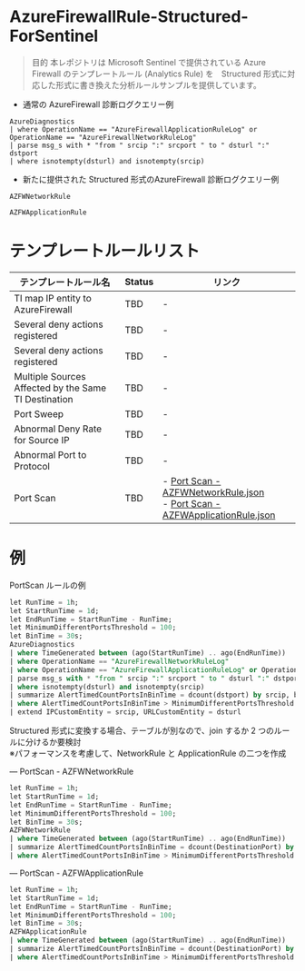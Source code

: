 # AzureFirewallRule-Structured-ForSentinel
> 目的
本レポジトリは Microsoft Sentinel で提供されている Azure Firewall のテンプレートルール (Analytics Rule) を　Structured 形式に対応した形式に書き換えた分析ルールサンプルを提供しています。

- 通常の AzureFirewall 診断ログクエリー例
```
AzureDiagnostics
| where OperationName == "AzureFirewallApplicationRuleLog" or OperationName == "AzureFirewallNetworkRuleLog"
| parse msg_s with * "from " srcip ":" srcport " to " dsturl ":" dstport
| where isnotempty(dsturl) and isnotempty(srcip)
```

- 新たに提供された Structured 形式のAzureFirewall 診断ログクエリー例
```
AZFWNetworkRule
```
```
AZFWApplicationRule
```

# テンプレートルールリスト

|  テンプレートルール名  |  Status  | リンク |
| ---- | ---- | ---- |
| TI map IP entity to AzureFirewall | TBD | - |
| Several deny actions registered | TBD | - |
| Several deny actions registered | TBD | - |
| Multiple Sources Affected by the Same TI Destination | TBD | - |
| Port Sweep | TBD | - |
| Abnormal Deny Rate for Source IP | TBD | - |
| Abnormal Port to Protocol | TBD | - |
| Port Scan | TBD | - [Port Scan - AZFWNetworkRule.json](https://github.com/hisashin0728/AzureFirewallRule-Structured-ForSentinel/blob/main/Port%20Scan%20-%20AZFWNetworkRule.json)<BR>- [Port Scan - AZFWApplicationRule.json](https://github.com/hisashin0728/AzureFirewallRule-Structured-ForSentinel/blob/main/Port%20Scan%20-%20AZFWApplicationRule.json) |

# 例
PortScan ルールの例
```sql
let RunTime = 1h;
let StartRunTime = 1d;
let EndRunTime = StartRunTime - RunTime;
let MinimumDifferentPortsThreshold = 100;
let BinTime = 30s;
AzureDiagnostics
| where TimeGenerated between (ago(StartRunTime) .. ago(EndRunTime))
| where OperationName == "AzureFirewallNetworkRuleLog"
| where OperationName == "AzureFirewallApplicationRuleLog" or OperationName == "AzureFirewallNetworkRuleLog"
| parse msg_s with * "from " srcip ":" srcport " to " dsturl ":" dstport
| where isnotempty(dsturl) and isnotempty(srcip)
| summarize AlertTimedCountPortsInBinTime = dcount(dstport) by srcip, bin(TimeGenerated, BinTime), dsturl
| where AlertTimedCountPortsInBinTime > MinimumDifferentPortsThreshold
| extend IPCustomEntity = srcip, URLCustomEntity = dsturl
```

Structured 形式に変換する場合、テーブルが別なので、join するか 2 つのルールに分けるか要検討<BR>
※パフォーマンスを考慮して、NetworkRule と ApplicationRule の二つを作成

― PortScan - AZFWNetworkRule
```sql
let RunTime = 1h;
let StartRunTime = 1d;
let EndRunTime = StartRunTime - RunTime;
let MinimumDifferentPortsThreshold = 100;
let BinTime = 30s;
AZFWNetworkRule
| where TimeGenerated between (ago(StartRunTime) .. ago(EndRunTime))
| summarize AlertTimedCountPortsInBinTime = dcount(DestinationPort) by SourceIp, bin(TimeGenerated, BinTime), DestinationIp
| where AlertTimedCountPortsInBinTime > MinimumDifferentPortsThreshold
```
― PortScan - AZFWApplicationRule
```sql
let RunTime = 1h;
let StartRunTime = 1d;
let EndRunTime = StartRunTime - RunTime;
let MinimumDifferentPortsThreshold = 100;
let BinTime = 30s;
AZFWApplicationRule
| where TimeGenerated between (ago(StartRunTime) .. ago(EndRunTime))
| summarize AlertTimedCountPortsInBinTime = dcount(DestinationPort) by SourceIp, bin(TimeGenerated, BinTime), Fqdn
| where AlertTimedCountPortsInBinTime > MinimumDifferentPortsThreshold
```
